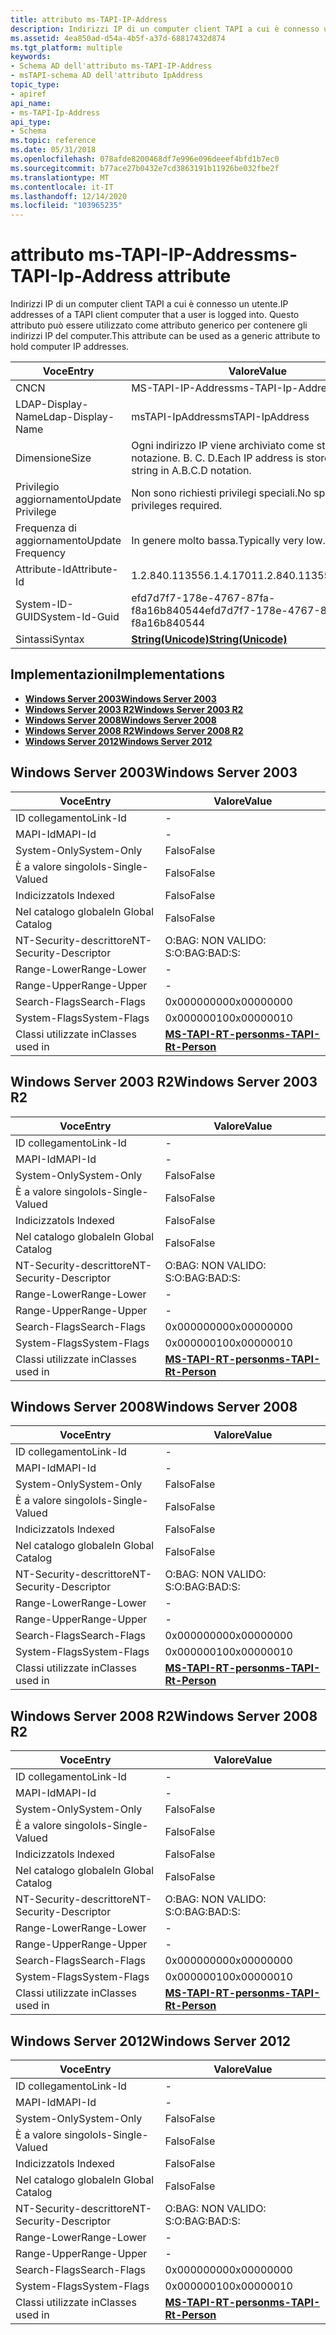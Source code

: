 ```yaml
---
title: attributo ms-TAPI-IP-Address
description: Indirizzi IP di un computer client TAPI a cui è connesso un utente. Questo attributo può essere utilizzato come attributo generico per contenere gli indirizzi IP del computer.
ms.assetid: 4ea850ad-d54a-4b5f-a37d-68817432d874
ms.tgt_platform: multiple
keywords:
- Schema AD dell'attributo ms-TAPI-IP-Address
- msTAPI-schema AD dell'attributo IpAddress
topic_type:
- apiref
api_name:
- ms-TAPI-Ip-Address
api_type:
- Schema
ms.topic: reference
ms.date: 05/31/2018
ms.openlocfilehash: 078afde8200468df7e996e096deeef4bfd1b7ec0
ms.sourcegitcommit: b77ace27b0432e7cd3863191b11926be032fbe2f
ms.translationtype: MT
ms.contentlocale: it-IT
ms.lasthandoff: 12/14/2020
ms.locfileid: "103965235"
---
```

# <a name="ms-tapi-ip-address-attribute"></a><span data-ttu-id="dd239-106">attributo ms-TAPI-IP-Address</span><span class="sxs-lookup"><span data-stu-id="dd239-106">ms-TAPI-Ip-Address attribute</span></span>

<span data-ttu-id="dd239-107">Indirizzi IP di un computer client TAPI a cui è connesso un utente.</span><span class="sxs-lookup"><span data-stu-id="dd239-107">IP addresses of a TAPI client computer that a user is logged into.</span></span> <span data-ttu-id="dd239-108">Questo attributo può essere utilizzato come attributo generico per contenere gli indirizzi IP del computer.</span><span class="sxs-lookup"><span data-stu-id="dd239-108">This attribute can be used as a generic attribute to hold computer IP addresses.</span></span>



| <span data-ttu-id="dd239-109">Voce</span><span class="sxs-lookup"><span data-stu-id="dd239-109">Entry</span></span> | <span data-ttu-id="dd239-110">Valore</span><span class="sxs-lookup"><span data-stu-id="dd239-110">Value</span></span> |
|-------------------|------------------------------------------------------------|
| <span data-ttu-id="dd239-111">CN</span><span class="sxs-lookup"><span data-stu-id="dd239-111">CN</span></span>                | <span data-ttu-id="dd239-112">MS-TAPI-IP-Address</span><span class="sxs-lookup"><span data-stu-id="dd239-112">ms-TAPI-Ip-Address</span></span>                                         |
| <span data-ttu-id="dd239-113">LDAP-Display-Name</span><span class="sxs-lookup"><span data-stu-id="dd239-113">Ldap-Display-Name</span></span> | <span data-ttu-id="dd239-114">msTAPI-IpAddress</span><span class="sxs-lookup"><span data-stu-id="dd239-114">msTAPI-IpAddress</span></span>                                           |
| <span data-ttu-id="dd239-115">Dimensione</span><span class="sxs-lookup"><span data-stu-id="dd239-115">Size</span></span>              | <span data-ttu-id="dd239-116">Ogni indirizzo IP viene archiviato come stringa in una notazione. B. C. D.</span><span class="sxs-lookup"><span data-stu-id="dd239-116">Each IP address is stored as a string in A.B.C.D notation.</span></span> |
| <span data-ttu-id="dd239-117">Privilegio aggiornamento</span><span class="sxs-lookup"><span data-stu-id="dd239-117">Update Privilege</span></span>  | <span data-ttu-id="dd239-118">Non sono richiesti privilegi speciali.</span><span class="sxs-lookup"><span data-stu-id="dd239-118">No special privileges required.</span></span>                            |
| <span data-ttu-id="dd239-119">Frequenza di aggiornamento</span><span class="sxs-lookup"><span data-stu-id="dd239-119">Update Frequency</span></span>  | <span data-ttu-id="dd239-120">In genere molto bassa.</span><span class="sxs-lookup"><span data-stu-id="dd239-120">Typically very low.</span></span>                                        |
| <span data-ttu-id="dd239-121">Attribute-Id</span><span class="sxs-lookup"><span data-stu-id="dd239-121">Attribute-Id</span></span>      | <span data-ttu-id="dd239-122">1.2.840.113556.1.4.1701</span><span class="sxs-lookup"><span data-stu-id="dd239-122">1.2.840.113556.1.4.1701</span></span>                                    |
| <span data-ttu-id="dd239-123">System-ID-GUID</span><span class="sxs-lookup"><span data-stu-id="dd239-123">System-Id-Guid</span></span>    | <span data-ttu-id="dd239-124">efd7d7f7-178e-4767-87fa-f8a16b840544</span><span class="sxs-lookup"><span data-stu-id="dd239-124">efd7d7f7-178e-4767-87fa-f8a16b840544</span></span>                       |
| <span data-ttu-id="dd239-125">Sintassi</span><span class="sxs-lookup"><span data-stu-id="dd239-125">Syntax</span></span>            | [<span data-ttu-id="dd239-126">**String(Unicode)**</span><span class="sxs-lookup"><span data-stu-id="dd239-126">**String(Unicode)**</span></span>](s-string-unicode.md)                |



## <a name="implementations"></a><span data-ttu-id="dd239-127">Implementazioni</span><span class="sxs-lookup"><span data-stu-id="dd239-127">Implementations</span></span>

-   [<span data-ttu-id="dd239-128">**Windows Server 2003**</span><span class="sxs-lookup"><span data-stu-id="dd239-128">**Windows Server 2003**</span></span>](#windows-server-2003)
-   [<span data-ttu-id="dd239-129">**Windows Server 2003 R2**</span><span class="sxs-lookup"><span data-stu-id="dd239-129">**Windows Server 2003 R2**</span></span>](#windows-server-2003-r2)
-   [<span data-ttu-id="dd239-130">**Windows Server 2008**</span><span class="sxs-lookup"><span data-stu-id="dd239-130">**Windows Server 2008**</span></span>](#windows-server-2008)
-   [<span data-ttu-id="dd239-131">**Windows Server 2008 R2**</span><span class="sxs-lookup"><span data-stu-id="dd239-131">**Windows Server 2008 R2**</span></span>](#windows-server-2008-r2)
-   [<span data-ttu-id="dd239-132">**Windows Server 2012**</span><span class="sxs-lookup"><span data-stu-id="dd239-132">**Windows Server 2012**</span></span>](#windows-server-2012)

## <a name="windows-server-2003"></a><span data-ttu-id="dd239-133">Windows Server 2003</span><span class="sxs-lookup"><span data-stu-id="dd239-133">Windows Server 2003</span></span>



| <span data-ttu-id="dd239-134">Voce</span><span class="sxs-lookup"><span data-stu-id="dd239-134">Entry</span></span> | <span data-ttu-id="dd239-135">Valore</span><span class="sxs-lookup"><span data-stu-id="dd239-135">Value</span></span> |
|------------------------|-----------------------------------------------------------|
| <span data-ttu-id="dd239-136">ID collegamento</span><span class="sxs-lookup"><span data-stu-id="dd239-136">Link-Id</span></span>                | \-                                                        |
| <span data-ttu-id="dd239-137">MAPI-Id</span><span class="sxs-lookup"><span data-stu-id="dd239-137">MAPI-Id</span></span>                | \-                                                        |
| <span data-ttu-id="dd239-138">System-Only</span><span class="sxs-lookup"><span data-stu-id="dd239-138">System-Only</span></span>            | <span data-ttu-id="dd239-139">Falso</span><span class="sxs-lookup"><span data-stu-id="dd239-139">False</span></span>                                                     |
| <span data-ttu-id="dd239-140">È a valore singolo</span><span class="sxs-lookup"><span data-stu-id="dd239-140">Is-Single-Valued</span></span>       | <span data-ttu-id="dd239-141">Falso</span><span class="sxs-lookup"><span data-stu-id="dd239-141">False</span></span>                                                     |
| <span data-ttu-id="dd239-142">Indicizzato</span><span class="sxs-lookup"><span data-stu-id="dd239-142">Is Indexed</span></span>             | <span data-ttu-id="dd239-143">Falso</span><span class="sxs-lookup"><span data-stu-id="dd239-143">False</span></span>                                                     |
| <span data-ttu-id="dd239-144">Nel catalogo globale</span><span class="sxs-lookup"><span data-stu-id="dd239-144">In Global Catalog</span></span>      | <span data-ttu-id="dd239-145">Falso</span><span class="sxs-lookup"><span data-stu-id="dd239-145">False</span></span>                                                     |
| <span data-ttu-id="dd239-146">NT-Security-descrittore</span><span class="sxs-lookup"><span data-stu-id="dd239-146">NT-Security-Descriptor</span></span> | <span data-ttu-id="dd239-147">O:BAG: NON VALIDO: S:</span><span class="sxs-lookup"><span data-stu-id="dd239-147">O:BAG:BAD:S:</span></span>                                              |
| <span data-ttu-id="dd239-148">Range-Lower</span><span class="sxs-lookup"><span data-stu-id="dd239-148">Range-Lower</span></span>            | \-                                                        |
| <span data-ttu-id="dd239-149">Range-Upper</span><span class="sxs-lookup"><span data-stu-id="dd239-149">Range-Upper</span></span>            | \-                                                        |
| <span data-ttu-id="dd239-150">Search-Flags</span><span class="sxs-lookup"><span data-stu-id="dd239-150">Search-Flags</span></span>           | <span data-ttu-id="dd239-151">0x00000000</span><span class="sxs-lookup"><span data-stu-id="dd239-151">0x00000000</span></span>                                                |
| <span data-ttu-id="dd239-152">System-Flags</span><span class="sxs-lookup"><span data-stu-id="dd239-152">System-Flags</span></span>           | <span data-ttu-id="dd239-153">0x00000010</span><span class="sxs-lookup"><span data-stu-id="dd239-153">0x00000010</span></span>                                                |
| <span data-ttu-id="dd239-154">Classi utilizzate in</span><span class="sxs-lookup"><span data-stu-id="dd239-154">Classes used in</span></span>        | [<span data-ttu-id="dd239-155">**MS-TAPI-RT-person**</span><span class="sxs-lookup"><span data-stu-id="dd239-155">**ms-TAPI-Rt-Person**</span></span>](c-mstapi-rtperson.md)<br/> |



## <a name="windows-server-2003-r2"></a><span data-ttu-id="dd239-156">Windows Server 2003 R2</span><span class="sxs-lookup"><span data-stu-id="dd239-156">Windows Server 2003 R2</span></span>



| <span data-ttu-id="dd239-157">Voce</span><span class="sxs-lookup"><span data-stu-id="dd239-157">Entry</span></span> | <span data-ttu-id="dd239-158">Valore</span><span class="sxs-lookup"><span data-stu-id="dd239-158">Value</span></span> |
|------------------------|-----------------------------------------------------------|
| <span data-ttu-id="dd239-159">ID collegamento</span><span class="sxs-lookup"><span data-stu-id="dd239-159">Link-Id</span></span>                | \-                                                        |
| <span data-ttu-id="dd239-160">MAPI-Id</span><span class="sxs-lookup"><span data-stu-id="dd239-160">MAPI-Id</span></span>                | \-                                                        |
| <span data-ttu-id="dd239-161">System-Only</span><span class="sxs-lookup"><span data-stu-id="dd239-161">System-Only</span></span>            | <span data-ttu-id="dd239-162">Falso</span><span class="sxs-lookup"><span data-stu-id="dd239-162">False</span></span>                                                     |
| <span data-ttu-id="dd239-163">È a valore singolo</span><span class="sxs-lookup"><span data-stu-id="dd239-163">Is-Single-Valued</span></span>       | <span data-ttu-id="dd239-164">Falso</span><span class="sxs-lookup"><span data-stu-id="dd239-164">False</span></span>                                                     |
| <span data-ttu-id="dd239-165">Indicizzato</span><span class="sxs-lookup"><span data-stu-id="dd239-165">Is Indexed</span></span>             | <span data-ttu-id="dd239-166">Falso</span><span class="sxs-lookup"><span data-stu-id="dd239-166">False</span></span>                                                     |
| <span data-ttu-id="dd239-167">Nel catalogo globale</span><span class="sxs-lookup"><span data-stu-id="dd239-167">In Global Catalog</span></span>      | <span data-ttu-id="dd239-168">Falso</span><span class="sxs-lookup"><span data-stu-id="dd239-168">False</span></span>                                                     |
| <span data-ttu-id="dd239-169">NT-Security-descrittore</span><span class="sxs-lookup"><span data-stu-id="dd239-169">NT-Security-Descriptor</span></span> | <span data-ttu-id="dd239-170">O:BAG: NON VALIDO: S:</span><span class="sxs-lookup"><span data-stu-id="dd239-170">O:BAG:BAD:S:</span></span>                                              |
| <span data-ttu-id="dd239-171">Range-Lower</span><span class="sxs-lookup"><span data-stu-id="dd239-171">Range-Lower</span></span>            | \-                                                        |
| <span data-ttu-id="dd239-172">Range-Upper</span><span class="sxs-lookup"><span data-stu-id="dd239-172">Range-Upper</span></span>            | \-                                                        |
| <span data-ttu-id="dd239-173">Search-Flags</span><span class="sxs-lookup"><span data-stu-id="dd239-173">Search-Flags</span></span>           | <span data-ttu-id="dd239-174">0x00000000</span><span class="sxs-lookup"><span data-stu-id="dd239-174">0x00000000</span></span>                                                |
| <span data-ttu-id="dd239-175">System-Flags</span><span class="sxs-lookup"><span data-stu-id="dd239-175">System-Flags</span></span>           | <span data-ttu-id="dd239-176">0x00000010</span><span class="sxs-lookup"><span data-stu-id="dd239-176">0x00000010</span></span>                                                |
| <span data-ttu-id="dd239-177">Classi utilizzate in</span><span class="sxs-lookup"><span data-stu-id="dd239-177">Classes used in</span></span>        | [<span data-ttu-id="dd239-178">**MS-TAPI-RT-person**</span><span class="sxs-lookup"><span data-stu-id="dd239-178">**ms-TAPI-Rt-Person**</span></span>](c-mstapi-rtperson.md)<br/> |



## <a name="windows-server-2008"></a><span data-ttu-id="dd239-179">Windows Server 2008</span><span class="sxs-lookup"><span data-stu-id="dd239-179">Windows Server 2008</span></span>



| <span data-ttu-id="dd239-180">Voce</span><span class="sxs-lookup"><span data-stu-id="dd239-180">Entry</span></span> | <span data-ttu-id="dd239-181">Valore</span><span class="sxs-lookup"><span data-stu-id="dd239-181">Value</span></span> |
|------------------------|-----------------------------------------------------------|
| <span data-ttu-id="dd239-182">ID collegamento</span><span class="sxs-lookup"><span data-stu-id="dd239-182">Link-Id</span></span>                | \-                                                        |
| <span data-ttu-id="dd239-183">MAPI-Id</span><span class="sxs-lookup"><span data-stu-id="dd239-183">MAPI-Id</span></span>                | \-                                                        |
| <span data-ttu-id="dd239-184">System-Only</span><span class="sxs-lookup"><span data-stu-id="dd239-184">System-Only</span></span>            | <span data-ttu-id="dd239-185">Falso</span><span class="sxs-lookup"><span data-stu-id="dd239-185">False</span></span>                                                     |
| <span data-ttu-id="dd239-186">È a valore singolo</span><span class="sxs-lookup"><span data-stu-id="dd239-186">Is-Single-Valued</span></span>       | <span data-ttu-id="dd239-187">Falso</span><span class="sxs-lookup"><span data-stu-id="dd239-187">False</span></span>                                                     |
| <span data-ttu-id="dd239-188">Indicizzato</span><span class="sxs-lookup"><span data-stu-id="dd239-188">Is Indexed</span></span>             | <span data-ttu-id="dd239-189">Falso</span><span class="sxs-lookup"><span data-stu-id="dd239-189">False</span></span>                                                     |
| <span data-ttu-id="dd239-190">Nel catalogo globale</span><span class="sxs-lookup"><span data-stu-id="dd239-190">In Global Catalog</span></span>      | <span data-ttu-id="dd239-191">Falso</span><span class="sxs-lookup"><span data-stu-id="dd239-191">False</span></span>                                                     |
| <span data-ttu-id="dd239-192">NT-Security-descrittore</span><span class="sxs-lookup"><span data-stu-id="dd239-192">NT-Security-Descriptor</span></span> | <span data-ttu-id="dd239-193">O:BAG: NON VALIDO: S:</span><span class="sxs-lookup"><span data-stu-id="dd239-193">O:BAG:BAD:S:</span></span>                                              |
| <span data-ttu-id="dd239-194">Range-Lower</span><span class="sxs-lookup"><span data-stu-id="dd239-194">Range-Lower</span></span>            | \-                                                        |
| <span data-ttu-id="dd239-195">Range-Upper</span><span class="sxs-lookup"><span data-stu-id="dd239-195">Range-Upper</span></span>            | \-                                                        |
| <span data-ttu-id="dd239-196">Search-Flags</span><span class="sxs-lookup"><span data-stu-id="dd239-196">Search-Flags</span></span>           | <span data-ttu-id="dd239-197">0x00000000</span><span class="sxs-lookup"><span data-stu-id="dd239-197">0x00000000</span></span>                                                |
| <span data-ttu-id="dd239-198">System-Flags</span><span class="sxs-lookup"><span data-stu-id="dd239-198">System-Flags</span></span>           | <span data-ttu-id="dd239-199">0x00000010</span><span class="sxs-lookup"><span data-stu-id="dd239-199">0x00000010</span></span>                                                |
| <span data-ttu-id="dd239-200">Classi utilizzate in</span><span class="sxs-lookup"><span data-stu-id="dd239-200">Classes used in</span></span>        | [<span data-ttu-id="dd239-201">**MS-TAPI-RT-person**</span><span class="sxs-lookup"><span data-stu-id="dd239-201">**ms-TAPI-Rt-Person**</span></span>](c-mstapi-rtperson.md)<br/> |



## <a name="windows-server-2008-r2"></a><span data-ttu-id="dd239-202">Windows Server 2008 R2</span><span class="sxs-lookup"><span data-stu-id="dd239-202">Windows Server 2008 R2</span></span>



| <span data-ttu-id="dd239-203">Voce</span><span class="sxs-lookup"><span data-stu-id="dd239-203">Entry</span></span> | <span data-ttu-id="dd239-204">Valore</span><span class="sxs-lookup"><span data-stu-id="dd239-204">Value</span></span> |
|------------------------|-----------------------------------------------------------|
| <span data-ttu-id="dd239-205">ID collegamento</span><span class="sxs-lookup"><span data-stu-id="dd239-205">Link-Id</span></span>                | \-                                                        |
| <span data-ttu-id="dd239-206">MAPI-Id</span><span class="sxs-lookup"><span data-stu-id="dd239-206">MAPI-Id</span></span>                | \-                                                        |
| <span data-ttu-id="dd239-207">System-Only</span><span class="sxs-lookup"><span data-stu-id="dd239-207">System-Only</span></span>            | <span data-ttu-id="dd239-208">Falso</span><span class="sxs-lookup"><span data-stu-id="dd239-208">False</span></span>                                                     |
| <span data-ttu-id="dd239-209">È a valore singolo</span><span class="sxs-lookup"><span data-stu-id="dd239-209">Is-Single-Valued</span></span>       | <span data-ttu-id="dd239-210">Falso</span><span class="sxs-lookup"><span data-stu-id="dd239-210">False</span></span>                                                     |
| <span data-ttu-id="dd239-211">Indicizzato</span><span class="sxs-lookup"><span data-stu-id="dd239-211">Is Indexed</span></span>             | <span data-ttu-id="dd239-212">Falso</span><span class="sxs-lookup"><span data-stu-id="dd239-212">False</span></span>                                                     |
| <span data-ttu-id="dd239-213">Nel catalogo globale</span><span class="sxs-lookup"><span data-stu-id="dd239-213">In Global Catalog</span></span>      | <span data-ttu-id="dd239-214">Falso</span><span class="sxs-lookup"><span data-stu-id="dd239-214">False</span></span>                                                     |
| <span data-ttu-id="dd239-215">NT-Security-descrittore</span><span class="sxs-lookup"><span data-stu-id="dd239-215">NT-Security-Descriptor</span></span> | <span data-ttu-id="dd239-216">O:BAG: NON VALIDO: S:</span><span class="sxs-lookup"><span data-stu-id="dd239-216">O:BAG:BAD:S:</span></span>                                              |
| <span data-ttu-id="dd239-217">Range-Lower</span><span class="sxs-lookup"><span data-stu-id="dd239-217">Range-Lower</span></span>            | \-                                                        |
| <span data-ttu-id="dd239-218">Range-Upper</span><span class="sxs-lookup"><span data-stu-id="dd239-218">Range-Upper</span></span>            | \-                                                        |
| <span data-ttu-id="dd239-219">Search-Flags</span><span class="sxs-lookup"><span data-stu-id="dd239-219">Search-Flags</span></span>           | <span data-ttu-id="dd239-220">0x00000000</span><span class="sxs-lookup"><span data-stu-id="dd239-220">0x00000000</span></span>                                                |
| <span data-ttu-id="dd239-221">System-Flags</span><span class="sxs-lookup"><span data-stu-id="dd239-221">System-Flags</span></span>           | <span data-ttu-id="dd239-222">0x00000010</span><span class="sxs-lookup"><span data-stu-id="dd239-222">0x00000010</span></span>                                                |
| <span data-ttu-id="dd239-223">Classi utilizzate in</span><span class="sxs-lookup"><span data-stu-id="dd239-223">Classes used in</span></span>        | [<span data-ttu-id="dd239-224">**MS-TAPI-RT-person**</span><span class="sxs-lookup"><span data-stu-id="dd239-224">**ms-TAPI-Rt-Person**</span></span>](c-mstapi-rtperson.md)<br/> |



## <a name="windows-server-2012"></a><span data-ttu-id="dd239-225">Windows Server 2012</span><span class="sxs-lookup"><span data-stu-id="dd239-225">Windows Server 2012</span></span>



| <span data-ttu-id="dd239-226">Voce</span><span class="sxs-lookup"><span data-stu-id="dd239-226">Entry</span></span> | <span data-ttu-id="dd239-227">Valore</span><span class="sxs-lookup"><span data-stu-id="dd239-227">Value</span></span> |
|------------------------|-----------------------------------------------------------|
| <span data-ttu-id="dd239-228">ID collegamento</span><span class="sxs-lookup"><span data-stu-id="dd239-228">Link-Id</span></span>                | \-                                                        |
| <span data-ttu-id="dd239-229">MAPI-Id</span><span class="sxs-lookup"><span data-stu-id="dd239-229">MAPI-Id</span></span>                | \-                                                        |
| <span data-ttu-id="dd239-230">System-Only</span><span class="sxs-lookup"><span data-stu-id="dd239-230">System-Only</span></span>            | <span data-ttu-id="dd239-231">Falso</span><span class="sxs-lookup"><span data-stu-id="dd239-231">False</span></span>                                                     |
| <span data-ttu-id="dd239-232">È a valore singolo</span><span class="sxs-lookup"><span data-stu-id="dd239-232">Is-Single-Valued</span></span>       | <span data-ttu-id="dd239-233">Falso</span><span class="sxs-lookup"><span data-stu-id="dd239-233">False</span></span>                                                     |
| <span data-ttu-id="dd239-234">Indicizzato</span><span class="sxs-lookup"><span data-stu-id="dd239-234">Is Indexed</span></span>             | <span data-ttu-id="dd239-235">Falso</span><span class="sxs-lookup"><span data-stu-id="dd239-235">False</span></span>                                                     |
| <span data-ttu-id="dd239-236">Nel catalogo globale</span><span class="sxs-lookup"><span data-stu-id="dd239-236">In Global Catalog</span></span>      | <span data-ttu-id="dd239-237">Falso</span><span class="sxs-lookup"><span data-stu-id="dd239-237">False</span></span>                                                     |
| <span data-ttu-id="dd239-238">NT-Security-descrittore</span><span class="sxs-lookup"><span data-stu-id="dd239-238">NT-Security-Descriptor</span></span> | <span data-ttu-id="dd239-239">O:BAG: NON VALIDO: S:</span><span class="sxs-lookup"><span data-stu-id="dd239-239">O:BAG:BAD:S:</span></span>                                              |
| <span data-ttu-id="dd239-240">Range-Lower</span><span class="sxs-lookup"><span data-stu-id="dd239-240">Range-Lower</span></span>            | \-                                                        |
| <span data-ttu-id="dd239-241">Range-Upper</span><span class="sxs-lookup"><span data-stu-id="dd239-241">Range-Upper</span></span>            | \-                                                        |
| <span data-ttu-id="dd239-242">Search-Flags</span><span class="sxs-lookup"><span data-stu-id="dd239-242">Search-Flags</span></span>           | <span data-ttu-id="dd239-243">0x00000000</span><span class="sxs-lookup"><span data-stu-id="dd239-243">0x00000000</span></span>                                                |
| <span data-ttu-id="dd239-244">System-Flags</span><span class="sxs-lookup"><span data-stu-id="dd239-244">System-Flags</span></span>           | <span data-ttu-id="dd239-245">0x00000010</span><span class="sxs-lookup"><span data-stu-id="dd239-245">0x00000010</span></span>                                                |
| <span data-ttu-id="dd239-246">Classi utilizzate in</span><span class="sxs-lookup"><span data-stu-id="dd239-246">Classes used in</span></span>        | [<span data-ttu-id="dd239-247">**MS-TAPI-RT-person**</span><span class="sxs-lookup"><span data-stu-id="dd239-247">**ms-TAPI-Rt-Person**</span></span>](c-mstapi-rtperson.md)<br/> |



 

 





